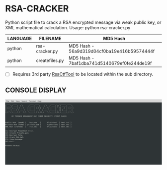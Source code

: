 # RSA-CRACKER

Python script file to crack a RSA encrypted message via weak public key, or XML mathematical calculation.
Usage: python rsa-cracker.py

| LANGUAGE | FILENAME | MD5 Hash |
|------    |------    | -------  |
| python | rsa-cracker.py | MD5 Hash - 56a9d319d04cf0ba19e416b59574444f |
| python | createfiles.py | MD5 Hash - 7baf1dba741d5140679ef0fe244de19f |

- [ ] Requires 3rd party [RsaCtfTool](https://github.com/sourcekris/RsaCtfTool) to be located within the sub directory.

## CONSOLE DISPLAY
![Screenshot](picture2.png) 

